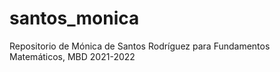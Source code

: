 # santos_monica
 Repositorio de Mónica de Santos Rodríguez para Fundamentos Matemáticos, MBD 2021-2022
